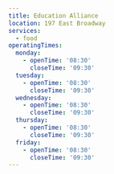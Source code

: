 ```yaml
---
title: Education Alliance
location: 197 East Broadway
services:
  - food
operatingTimes:
  monday:
    - openTime: '08:30'
      closeTime: '09:30'
  tuesday:
    - openTime: '08:30'
      closeTime: '09:30'
  wednesday:
    - openTime: '08:30'
      closeTime: '09:30'
  thursday:
    - openTime: '08:30'
      closeTime: '09:30'
  friday:
    - openTime: '08:30'
      closeTime: '09:30'
---
```

